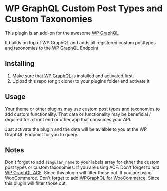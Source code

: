 # WP GraphQL Custom Post Types and Custom Taxonomies

This plugin is an add-on for the awesome [WP GraphQL][wp-graphql]

It builds on top of WP GraphQL and adds all registered custom posttypes and taxonomies to the WP GraphQL Endpoint.

## Installing

1. Make sure that [WP GraphQL][wp-graphql] is installed and activated first.
2. Upload this repo (or git clone) to your plugins folder and activate it.

## Usage

Your theme or other plugins may use custom post types and taxonomies to add custom functionality. That data or functionality may be beneficial / required for a front end or other app that consumes your API.

Just activate the plugin and the data will be avialble to you at the WP GraphQL Endpoint for you to query.

## Notes

Don't forget to add `singular_name` to your labels array for either the custom post types or custom taxonomies.
If you are using ACF. Don't forget to add [WP GraphQL ACF][wp-graphql-acf]. Since this plugin will filter those out.
If you are using WooCommerce. Don't forget to add [WPGraphQL for WooCommerce][wp-graphql-woo]. Since this plugin will filter those out.

[wp-graphql]: https://github.com/wp-graphql/wp-graphql
[wp-graphql-acf]: https://www.wpgraphql.com/acf
[wp-graphql-woo]: https://github.com/wp-graphql/wp-graphql-woocommerce
